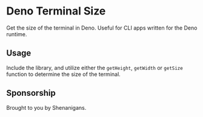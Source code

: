 # Deno Terminal Size

Get the size of the terminal in Deno. Useful for CLI apps written for the Deno
runtime.

## Usage

Include the library, and utilize either the `getHeight`, `getWidth` or `getSize`
function to determine the size of the terminal.

## Sponsorship

Brought to you by Shenanigans.
